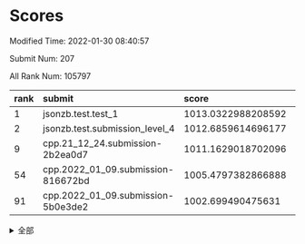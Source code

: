 # Scores

Modified Time: 2022-01-30 08:40:57

Submit Num: 207

All Rank Num: 105797

| rank |               submit               |       score        |       sigma        | pk_num |
| :--- | :--------------------------------- | :----------------- | :----------------- | :----- |
| 1    | jsonzb.test.test_1                 | 1013.0322988208592 | 0.8044372544999986 | 2043   |
| 2    | jsonzb.test.submission_level_4     | 1012.6859614696177 | 0.8022997814033634 | 2051   |
| 9    | cpp.21_12_24.submission-2b2ea0d7   | 1011.1629018702096 | 0.8009138908418776 | 2042   |
| 54   | cpp.2022_01_09.submission-816672bd | 1005.4797382866888 | 0.7120398644755819 | 2046   |
| 91   | cpp.2022_01_09.submission-5b0e3de2 | 1002.699490475631  | 0.7019573250793385 | 2046   |


<details>
<summary>全部</summary>

| rank |                 submit                 |       score        |       sigma        | pk_num |
| :--- | :------------------------------------- | :----------------- | :----------------- | :----- |
| 1    | jsonzb.test.test_1                     | 1013.0322988208592 | 0.8044372544999986 | 2043   |
| 2    | jsonzb.test.submission_level_4         | 1012.6859614696177 | 0.8022997814033634 | 2051   |
| 3    | gobigger.level_3.submission_level_3_22 | 1011.7119550915712 | 0.7946779102720811 | 2046   |
| 4    | gobigger.level_3.submission_level_3_3  | 1011.552591069942  | 0.7637453727277813 | 2045   |
| 5    | gobigger.level_3.submission_level_3_24 | 1011.4008196213622 | 0.7539171938487568 | 2044   |
| 6    | gobigger.level_3.submission_level_3_0  | 1011.3329935248314 | 0.7591059195914912 | 2045   |
| 7    | gobigger.level_3.submission_level_3_35 | 1011.2415502785067 | 0.8016954600125874 | 2046   |
| 8    | gobigger.level_3.submission_level_3_34 | 1011.1794958985724 | 0.7836770692853436 | 2044   |
| 9    | cpp.21_12_24.submission-2b2ea0d7       | 1011.1629018702096 | 0.8009138908418776 | 2042   |
| 10   | gobigger.level_3.submission_level_3_42 | 1010.9578375828357 | 0.7848461744915589 | 2042   |
| 11   | gobigger.level_3.submission_level_3_33 | 1010.806198805252  | 0.7694232949078167 | 2043   |
| 12   | gobigger.level_3.submission_level_3_21 | 1010.7965938078329 | 0.7511698292384493 | 2048   |
| 13   | gobigger.level_3.submission_level_3_17 | 1010.7763161089387 | 0.7577690576498206 | 2045   |
| 14   | gobigger.level_3.submission_level_3_1  | 1010.7270303981962 | 0.7843822412535739 | 2041   |
| 15   | gobigger.level_3.submission_level_3_6  | 1010.6315990661169 | 0.7853847229553733 | 2049   |
| 16   | gobigger.level_3.submission_level_3_43 | 1010.6150045706509 | 0.7545355031431964 | 2041   |
| 17   | gobigger.level_3.submission_level_3_31 | 1010.5351549273429 | 0.7621586079877766 | 2043   |
| 18   | gobigger.level_3.submission_level_3_45 | 1010.5117705596429 | 0.7800933662620573 | 2044   |
| 19   | gobigger.level_3.submission_level_3_7  | 1010.4043554764665 | 0.7803455367500826 | 2037   |
| 20   | gobigger.level_3.submission_level_3_20 | 1010.2907251235803 | 0.7718323835598373 | 2046   |
| 21   | gobigger.level_3.submission_level_3_26 | 1010.2083749981125 | 0.7653113377814882 | 2048   |
| 22   | gobigger.level_3.submission_level_3_41 | 1010.1655322381073 | 0.7863625165943587 | 2044   |
| 23   | gobigger.level_3.submission_level_3_48 | 1010.122252101158  | 0.7675624671424452 | 2048   |
| 24   | gobigger.level_3.submission_level_3_37 | 1010.1142358019948 | 0.7711904950314095 | 2041   |
| 25   | gobigger.level_3.submission_level_3_46 | 1010.082631357863  | 0.7819589556883246 | 2045   |
| 26   | gobigger.level_3.submission_level_3_49 | 1010.0600702377529 | 0.8059253098972224 | 2045   |
| 27   | gobigger.level_3.submission_level_3_30 | 1010.0222363865482 | 0.7752370255400023 | 2042   |
| 28   | gobigger.level_3.submission_level_3_28 | 1009.9326539616676 | 0.750641011987035  | 2049   |
| 29   | gobigger.level_3.submission_level_3_12 | 1009.9230699155531 | 0.7410617092554652 | 2043   |
| 30   | gobigger.level_3.submission_level_3_25 | 1009.9152352315712 | 0.7597786800683048 | 2050   |
| 31   | gobigger.level_3.submission_level_3_32 | 1009.901643730261  | 0.7637362202523873 | 2048   |
| 32   | gobigger.level_3.submission_level_3_13 | 1009.8976079409971 | 0.778967944842619  | 2041   |
| 33   | gobigger.level_3.submission_level_3_16 | 1009.8718680998554 | 0.7583505734245385 | 2042   |
| 34   | gobigger.level_3.submission_level_3_4  | 1009.8343378302621 | 0.7520363946544423 | 2046   |
| 35   | gobigger.level_3.submission_level_3_9  | 1009.7931967878654 | 0.755281723312996  | 2046   |
| 36   | gobigger.level_3.submission_level_3_29 | 1009.7567386796227 | 0.7721944719579178 | 2045   |
| 37   | gobigger.level_3.submission_level_3_18 | 1009.7533665859272 | 0.7402717654514963 | 2043   |
| 38   | gobigger.level_3.submission_level_3_36 | 1009.6945774516729 | 0.7518655278472138 | 2044   |
| 39   | gobigger.level_3.submission_level_3_19 | 1009.6747288407339 | 0.7503407862311319 | 2043   |
| 40   | gobigger.level_3.submission_level_3_15 | 1009.6658120109767 | 0.7263058542439276 | 2042   |
| 41   | gobigger.level_3.submission_level_3_47 | 1009.6637558312996 | 0.7569912069608609 | 2045   |
| 42   | gobigger.level_3.submission_level_3_44 | 1009.585861223597  | 0.7625209698633291 | 2048   |
| 43   | gobigger.level_3.submission_level_3_39 | 1009.4861672999554 | 0.7481541371273087 | 2042   |
| 44   | gobigger.level_3.submission_level_3_14 | 1009.4835219820432 | 0.7602598201517642 | 2050   |
| 45   | gobigger.level_3.submission_level_3_27 | 1009.4728113521235 | 0.7476818906380452 | 2045   |
| 46   | gobigger.level_3.submission_level_3_5  | 1009.3814121127651 | 0.7330983085468675 | 2042   |
| 47   | gobigger.level_3.submission_level_3_11 | 1009.1840383737095 | 0.7609281029034731 | 2043   |
| 48   | gobigger.level_3.submission_level_3_10 | 1009.112831370393  | 0.7732073760752077 | 2039   |
| 49   | gobigger.level_3.submission_level_3_38 | 1008.9726942772578 | 0.7411141181984984 | 2047   |
| 50   | gobigger.level_3.submission_level_3_2  | 1008.8940567483421 | 0.7536614107022764 | 2042   |
| 51   | gobigger.level_3.submission_level_3_23 | 1008.5977109073123 | 0.7462937700981542 | 2048   |
| 52   | gobigger.level_3.submission_level_3_8  | 1007.5449906681139 | 0.7513770801663818 | 2045   |
| 53   | gobigger.level_3.submission_level_3_40 | 1007.1856580532578 | 0.7407936353921677 | 2045   |
| 54   | cpp.2022_01_09.submission-816672bd     | 1005.4797382866888 | 0.7120398644755819 | 2046   |
| 55   | gobigger.level_1.submission_level_1_19 | 1004.9189352700442 | 0.7183712311102386 | 2047   |
| 56   | gobigger.level_1.submission_level_1_44 | 1004.6686384755179 | 0.7202925277595297 | 2041   |
| 57   | gobigger.level_1.submission_level_1_47 | 1004.5822324576952 | 0.7226265083625358 | 2044   |
| 58   | gobigger.level_1.submission_level_1_20 | 1004.3854459135873 | 0.7142155056605343 | 2043   |
| 59   | gobigger.level_1.submission_level_1_21 | 1004.2634735932007 | 0.719065570195258  | 2046   |
| 60   | gobigger.level_1.submission_level_1_9  | 1004.2363327633627 | 0.7201617727732793 | 2039   |
| 61   | gobigger.level_1.submission_level_1_15 | 1004.1935487110458 | 0.7209473383549193 | 2046   |
| 62   | gobigger.level_1.submission_level_1_27 | 1004.1667713011051 | 0.7307119188657241 | 2045   |
| 63   | gobigger.level_1.submission_level_1_29 | 1004.1411890896188 | 0.7051941301677923 | 2042   |
| 64   | gobigger.level_1.submission_level_1_22 | 1004.0895733850242 | 0.7353276485874821 | 2042   |
| 65   | gobigger.level_1.submission_level_1_49 | 1004.066356807473  | 0.7260925457541653 | 2040   |
| 66   | gobigger.level_1.submission_level_1_34 | 1004.0461206901442 | 0.713148941792654  | 2043   |
| 67   | gobigger.level_1.submission_level_1_48 | 1003.8094546232503 | 0.7111291265098927 | 2044   |
| 68   | gobigger.level_1.submission_level_1_14 | 1003.7737731162243 | 0.7173420991641337 | 2043   |
| 69   | gobigger.level_1.submission_level_1_23 | 1003.5739949100861 | 0.7130570780392412 | 2046   |
| 70   | gobigger.level_1.submission_level_1_33 | 1003.5275146962942 | 0.7103221805341994 | 2044   |
| 71   | gobigger.level_1.submission_level_1_1  | 1003.4670070768076 | 0.7187564025791641 | 2044   |
| 72   | gobigger.level_1.submission_level_1_17 | 1003.4074020687667 | 0.7141399593460895 | 2046   |
| 73   | gobigger.level_1.submission_level_1_46 | 1003.3900636437958 | 0.7106090928668246 | 2044   |
| 74   | gobigger.level_1.submission_level_1_40 | 1003.374516752036  | 0.7252286149306011 | 2042   |
| 75   | gobigger.level_1.submission_level_1_26 | 1003.271890049172  | 0.7357296076898823 | 2042   |
| 76   | gobigger.level_1.submission_level_1_38 | 1003.2404442314693 | 0.7138900676822237 | 2040   |
| 77   | gobigger.level_1.submission_level_1_32 | 1003.2075633856778 | 0.7267084476707945 | 2039   |
| 78   | gobigger.level_1.submission_level_1_42 | 1003.179556959542  | 0.7116136835020453 | 2041   |
| 79   | gobigger.level_1.submission_level_1_12 | 1003.0821490545783 | 0.7206368984074286 | 2047   |
| 80   | gobigger.level_1.submission_level_1_5  | 1003.0746573840448 | 0.7148127204660242 | 2048   |
| 81   | gobigger.level_1.submission_level_1_8  | 1003.0645020664622 | 0.7082500834796575 | 2048   |
| 82   | gobigger.level_1.submission_level_1_45 | 1003.0539001471576 | 0.7133684332578851 | 2045   |
| 83   | gobigger.level_1.submission_level_1_24 | 1003.00073736525   | 0.7099953004275391 | 2047   |
| 84   | gobigger.level_1.submission_level_1_7  | 1002.9271286046056 | 0.7231104124194598 | 2048   |
| 85   | gobigger.level_1.submission_level_1_18 | 1002.8810125093594 | 0.7051889828888953 | 2048   |
| 86   | gobigger.level_1.submission_level_1_4  | 1002.8557408253602 | 0.7039932432566897 | 2048   |
| 87   | gobigger.level_1.submission_level_1_30 | 1002.8436976649792 | 0.7147362398895493 | 2049   |
| 88   | gobigger.level_1.submission_level_1_39 | 1002.812687255699  | 0.716535024139562  | 2044   |
| 89   | gobigger.level_1.submission_level_1_35 | 1002.7976838827817 | 0.7133503038666766 | 2048   |
| 90   | gobigger.level_1.submission_level_1_37 | 1002.7053124676837 | 0.7184576541889676 | 2043   |
| 91   | cpp.2022_01_09.submission-5b0e3de2     | 1002.699490475631  | 0.7019573250793385 | 2046   |
| 92   | gobigger.level_1.submission_level_1_28 | 1002.6223650968615 | 0.7082478732123083 | 2042   |
| 93   | gobigger.level_1.submission_level_1_13 | 1002.5706492985202 | 0.7206315253285415 | 2043   |
| 94   | gobigger.level_1.submission_level_1_31 | 1002.5457727582727 | 0.710627772303463  | 2042   |
| 95   | gobigger.level_1.submission_level_1_36 | 1002.5395328850057 | 0.7192150699033217 | 2040   |
| 96   | gobigger.level_1.submission_level_1_16 | 1002.5016557744539 | 0.7182441705144373 | 2047   |
| 97   | gobigger.level_1.submission_level_1_2  | 1002.292702453642  | 0.7115353025748867 | 2043   |
| 98   | gobigger.level_1.submission_level_1_11 | 1002.2821797793432 | 0.7061672887149827 | 2047   |
| 99   | gobigger.level_1.submission_level_1_3  | 1002.2439675037501 | 0.7089855817441455 | 2042   |
| 100  | gobigger.level_1.submission_level_1_6  | 1002.1977280699724 | 0.7123727749524907 | 2042   |
| 101  | gobigger.level_1.submission_level_1_10 | 1002.0592633231482 | 0.7109862892005975 | 2037   |
| 102  | gobigger.level_1.submission_level_1_41 | 1001.930910336038  | 0.706468506871993  | 2048   |
| 103  | gobigger.level_1.submission_level_1_25 | 1001.8952695984761 | 0.7115531514808916 | 2044   |
| 104  | gobigger.level_1.submission_level_1_0  | 1001.8229363844378 | 0.698726993698545  | 2042   |
| 105  | gobigger.level_1.submission_level_1_43 | 1001.6499801511319 | 0.7126818101171325 | 2045   |
| 106  | gobigger.random.submission_random_15   | 997.4016732566729  | 0.699959354942295  | 2041   |
| 107  | gobigger.random.submission_random_18   | 997.1489759981343  | 0.7066816349145801 | 2044   |
| 108  | gobigger.random.submission_random_10   | 997.0822863225264  | 0.7058292166301211 | 2047   |
| 109  | gobigger.random.submission_random_37   | 997.0709218530117  | 0.694818137614626  | 2042   |
| 110  | gobigger.random.submission_random_34   | 996.8411372107978  | 0.7220404314888369 | 2040   |
| 111  | gobigger.random.submission_random_3    | 996.8004972409974  | 0.7186730057145092 | 2045   |
| 112  | gobigger.random.submission_random_4    | 996.7775130797522  | 0.7139283946599554 | 2043   |
| 113  | gobigger.random.submission_random_8    | 996.7421053101967  | 0.7149617633307506 | 2042   |
| 114  | gobigger.random.submission_random_29   | 996.5098600604202  | 0.7187703460895347 | 2047   |
| 115  | gobigger.random.submission_random_9    | 996.4873829505223  | 0.7100905251696287 | 2041   |
| 116  | gobigger.random.submission_random_38   | 996.486040472863   | 0.7141918689866836 | 2054   |
| 117  | gobigger.random.submission_random_48   | 996.3772604128899  | 0.7080632427438791 | 2043   |
| 118  | gobigger.random.submission_random_24   | 996.3177167133875  | 0.7096303010420869 | 2042   |
| 119  | gobigger.random.submission_random_30   | 996.3080344439949  | 0.7138780928617564 | 2043   |
| 120  | gobigger.random.submission_random_35   | 996.2595180247367  | 0.6963403562467413 | 2046   |
| 121  | gobigger.random.submission_random_14   | 996.2368325388542  | 0.7207696680310607 | 2046   |
| 122  | gobigger.random.submission_random_25   | 996.2209478162065  | 0.7048657371973276 | 2049   |
| 123  | gobigger.random.submission_random_33   | 996.2200205474096  | 0.7067919704609527 | 2049   |
| 124  | gobigger.random.submission_random_19   | 996.1450613540729  | 0.7111624106656467 | 2048   |
| 125  | gobigger.random.submission_random_45   | 996.100562786773   | 0.7062541299784184 | 2045   |
| 126  | gobigger.random.submission_random_7    | 996.0849451926955  | 0.7187490234901711 | 2050   |
| 127  | gobigger.random.submission_random_23   | 996.0771392997376  | 0.7069523351684291 | 2048   |
| 128  | gobigger.random.submission_random_21   | 996.0605909806197  | 0.7288624312655108 | 2046   |
| 129  | gobigger.random.submission_random_2    | 996.0365986899502  | 0.7192724051458594 | 2044   |
| 130  | gobigger.random.submission_random_6    | 995.9810565810535  | 0.709079676086238  | 2045   |
| 131  | gobigger.random.submission_random_11   | 995.9562199420532  | 0.7093881279051498 | 2041   |
| 132  | gobigger.random.submission_random_0    | 995.8962223636981  | 0.7159740552068887 | 2039   |
| 133  | gobigger.random.submission_random_5    | 995.8709908165614  | 0.7067586134616731 | 2045   |
| 134  | gobigger.random.submission_random_17   | 995.8460203810022  | 0.7121689954454088 | 2046   |
| 135  | gobigger.random.submission_random_40   | 995.8325941317521  | 0.7105560348518811 | 2045   |
| 136  | gobigger.random.submission_random_44   | 995.8217689243481  | 0.7228567994904704 | 2048   |
| 137  | gobigger.random.submission_random_49   | 995.8124347082777  | 0.7088465649099794 | 2040   |
| 138  | gobigger.random.submission_random_13   | 995.7697635623678  | 0.7133141712186287 | 2048   |
| 139  | gobigger.random.submission_random_16   | 995.7250806912358  | 0.7204944232351576 | 2043   |
| 140  | gobigger.random.submission_random_47   | 995.6607073290438  | 0.7162316196008588 | 2045   |
| 141  | gobigger.random.submission_random_26   | 995.6290391377087  | 0.708415654682825  | 2045   |
| 142  | gobigger.random.submission_random_39   | 995.5835296139824  | 0.7080074986077557 | 2042   |
| 143  | gobigger.random.submission_random_42   | 995.5350498637554  | 0.7215051050214913 | 2042   |
| 144  | gobigger.random.submission_random_22   | 995.4808650556946  | 0.7133078968042974 | 2045   |
| 145  | gobigger.random.submission_random_46   | 995.4664920615846  | 0.7038313299812475 | 2038   |
| 146  | gobigger.random.submission_random_32   | 995.419766971176   | 0.7162964726568981 | 2045   |
| 147  | gobigger.random.submission_random_28   | 995.3543511961764  | 0.7055348309745973 | 2047   |
| 148  | gobigger.random.submission_random_43   | 995.3232721366946  | 0.7078610041110635 | 2045   |
| 149  | gobigger.random.submission_random_31   | 995.3218334483547  | 0.7178111220167271 | 2043   |
| 150  | gobigger.random.submission_random_27   | 995.263543024195   | 0.699863462064073  | 2044   |
| 151  | gobigger.random.submission_random_36   | 994.9542632595395  | 0.7171942012429573 | 2042   |
| 152  | gobigger.random.submission_random_12   | 994.9511465987857  | 0.7180659609729446 | 2047   |
| 153  | gobigger.random.submission_random_20   | 994.7978028127408  | 0.7161748195870623 | 2042   |
| 154  | gobigger.random.submission_random_41   | 994.5516834465908  | 0.7240630298007814 | 2044   |
| 155  | gobigger.random.submission_random_1    | 994.5292760912852  | 0.7272035400260134 | 2040   |
| 156  | gobigger.level_2.submission_level_2_15 | 994.4156548394311  | 0.7240347777695666 | 2043   |
| 157  | gobigger.level_2.submission_level_2_0  | 993.8807370354103  | 0.7265240800449317 | 2046   |
| 158  | gobigger.level_2.submission_level_2_19 | 993.7197890259885  | 0.7391653351375604 | 2044   |
| 159  | gobigger.level_2.submission_level_2_41 | 993.6437063930728  | 0.7393340040614863 | 2045   |
| 160  | gobigger.level_2.submission_level_2_21 | 993.2501198616746  | 0.7376630384896831 | 2042   |
| 161  | gobigger.level_2.submission_level_2_36 | 993.1445024941459  | 0.7424396865506152 | 2046   |
| 162  | gobigger.level_2.submission_level_2_2  | 992.9962723488437  | 0.7329406555780552 | 2048   |
| 163  | gobigger.level_2.submission_level_2_18 | 992.9070554929069  | 0.7366419929674033 | 2049   |
| 164  | gobigger.level_2.submission_level_2_33 | 992.8851131667325  | 0.7333068727466722 | 2044   |
| 165  | gobigger.level_2.submission_level_2_42 | 992.6216136445601  | 0.7371422746155134 | 2048   |
| 166  | gobigger.level_2.submission_level_2_40 | 992.5612427744883  | 0.7271825233960438 | 2052   |
| 167  | gobigger.level_2.submission_level_2_29 | 992.4196587265825  | 0.7422023801987425 | 2044   |
| 168  | gobigger.level_2.submission_level_2_7  | 992.3936520550614  | 0.7532758080653493 | 2039   |
| 169  | gobigger.level_2.submission_level_2_12 | 992.383810096581   | 0.7597757848983696 | 2043   |
| 170  | gobigger.level_2.submission_level_2_47 | 992.3756882370428  | 0.7340880007740753 | 2043   |
| 171  | gobigger.level_2.submission_level_2_44 | 992.3564232232566  | 0.7225326728888234 | 2044   |
| 172  | gobigger.level_2.submission_level_2_30 | 992.3108217890975  | 0.729689955577363  | 2042   |
| 173  | gobigger.level_2.submission_level_2_8  | 992.2395157366598  | 0.7455250808491887 | 2044   |
| 174  | gobigger.level_2.submission_level_2_49 | 992.2301922195613  | 0.732822073875211  | 2042   |
| 175  | gobigger.level_2.submission_level_2_17 | 992.2026729385428  | 0.7407209719707071 | 2041   |
| 176  | gobigger.level_2.submission_level_2_37 | 992.1445354515143  | 0.7449139095724455 | 2043   |
| 177  | gobigger.level_2.submission_level_2_35 | 991.9700163143509  | 0.7346905931648093 | 2049   |
| 178  | gobigger.level_2.submission_level_2_26 | 991.9321394447403  | 0.736036053840339  | 2046   |
| 179  | gobigger.level_2.submission_level_2_27 | 991.920186311842   | 0.740802703600249  | 2041   |
| 180  | gobigger.level_2.submission_level_2_11 | 991.9041680145775  | 0.7451433423835394 | 2045   |
| 181  | gobigger.level_2.submission_level_2_5  | 991.9000333814976  | 0.743276774402141  | 2043   |
| 182  | gobigger.level_2.submission_level_2_25 | 991.8742613138178  | 0.7457477805242405 | 2049   |
| 183  | gobigger.level_2.submission_level_2_45 | 991.8680395779941  | 0.735481675538174  | 2044   |
| 184  | gobigger.level_2.submission_level_2_9  | 991.7730268715806  | 0.7307779542873943 | 2042   |
| 185  | gobigger.level_2.submission_level_2_20 | 991.7651428803787  | 0.7660265631560806 | 2045   |
| 186  | gobigger.level_2.submission_level_2_1  | 991.7343235708871  | 0.7421782715343561 | 2047   |
| 187  | gobigger.level_2.submission_level_2_34 | 991.731224406373   | 0.7463822694455067 | 2045   |
| 188  | gobigger.level_2.submission_level_2_38 | 991.6891355892335  | 0.7623413720330824 | 2048   |
| 189  | gobigger.level_2.submission_level_2_4  | 991.685786107029   | 0.755039606940456  | 2048   |
| 190  | gobigger.level_2.submission_level_2_48 | 991.4847847161291  | 0.7505779619683376 | 2045   |
| 191  | gobigger.level_2.submission_level_2_14 | 991.4636896878582  | 0.7449585117499574 | 2046   |
| 192  | gobigger.level_2.submission_level_2_24 | 991.4574655685063  | 0.7369661812975615 | 2043   |
| 193  | gobigger.level_2.submission_level_2_43 | 991.4438817250779  | 0.7585223594705448 | 2047   |
| 194  | gobigger.level_2.submission_level_2_10 | 991.372524284896   | 0.7473196280112805 | 2046   |
| 195  | gobigger.level_2.submission_level_2_6  | 991.3538440413472  | 0.7673960627442352 | 2044   |
| 196  | gobigger.level_2.submission_level_2_46 | 991.3461493168045  | 0.7530739047119756 | 2041   |
| 197  | gobigger.level_2.submission_level_2_32 | 991.2726677366392  | 0.7535052749605354 | 2047   |
| 198  | gobigger.level_2.submission_level_2_23 | 991.1033714486316  | 0.7562008882694694 | 2046   |
| 199  | gobigger.level_2.submission_level_2_28 | 991.062910564437   | 0.7705606309256822 | 2045   |
| 200  | gobigger.level_2.submission_level_2_39 | 990.9012754578287  | 0.7643757329156243 | 2047   |
| 201  | gobigger.level_2.submission_level_2_3  | 990.791360511728   | 0.7763868594459393 | 2042   |
| 202  | gobigger.level_2.submission_level_2_13 | 990.5024390502051  | 0.7408582848650747 | 2045   |
| 203  | gobigger.level_2.submission_level_2_31 | 990.387368333211   | 0.7561009429334805 | 2044   |
| 204  | gobigger.level_2.submission_level_2_16 | 990.1439706181153  | 0.7740358421963599 | 2040   |
| 205  | gobigger.level_2.submission_level_2_22 | 989.4589853145593  | 0.7514941133480766 | 2043   |
| 206  | gobigger.none.submission_none_0        | 979.0521613271102  | 1.3628554394872097 | 2042   |
| 207  | gobigger.none.submission_none_1        | 975.8414224597454  | 1.4167720331066933 | 2040   |

</details>